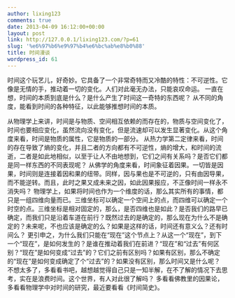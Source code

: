 ```yaml
---
author: lixing123
comments: true
date: 2013-04-09 16:12:00+00:00
layout: post
link: http://127.0.0.1/lixing123.com/?p=61
slug: '%e6%97%b6%e9%97%b4%e6%bc%ab%e8%b0%88'
title: 时间漫谈
wordpress_id: 61
---
```


时间这个玩艺儿，好奇妙。它具备了一个非常奇特而又冷酷的特性：不可逆性。它像是无情的手，推动着一切的变化。人们对此毫无办法，只能哀叹命运。
一直在想，时间的本质到底是什么？是什么产生了时间这一奇特的东西呢？
从不同的角度，能看到时间的各种特征，以此能够推想时间的本质。

<!-- more -->

从物理学上来讲，时间是与物质、空间相互依赖的而存在的，物质与空间变化了，时间也要相应变化，虽然流向没有变化，但是流速却可以发生显著变化。从这个角度来看，时间是物质的属性，它是物质的一部分。
从热力学第二定律来看，时间的存在导致了熵的变化，并且二者的方向都有不可逆性，熵的增大，和时间的流逝，二者是如此地相似，以至于让人不由地想到，它们之间有关系吗？是否它们都是同一样东西的不同表现呢？
从佛学的角度来看，时间象征着因果。一切皆是因果，时间则是连接着因和果的纽带。同样，因与果也是不可逆的，只有由因导果，而不能逆转。而且，此时之果又成未来之因，如此因果报应，不正像时间一样永不消失吗？
物理学上，如果将时间也作为一个维度的话，那么其实所有的事情，都只是一组四维向量而已。三维坐标可以确定一个空间上的点，而四维可以确定一个时空的点。三维坐标是相对固定的，那么，是否四维也是如此？是否我们的路早已确定，而我们只是沿着车道在前行？既然过去的是确定的，那么现在为什么不是确定的？未来呢，不也应该是确定的么？如果是这样的话，时间还有意义么？还有时间么？
更引申之，为什么我们只能在“现在”这个节点上？从这一个“现在”，到下一个“现在”，是如何发生的？是谁在推动着我们在前进？“现在”和“过去”有何区别？“现在”是如何变成“过去”的？它们之前有区别吗？如果有区别，那么不确定的“现在”是如何变成确定了个“过去”的？如果没有区别，那么时间又是什么呢？
不想太多了，多看看书吧，越想越觉得自己只是一知半解，在不了解的情况下去思考，实在是浪费时间。这个世界，有人对此很了解吗？
多看看佛教里的因果论，多看看物理学中对时间的研究，最近要看看《时间简史》。
